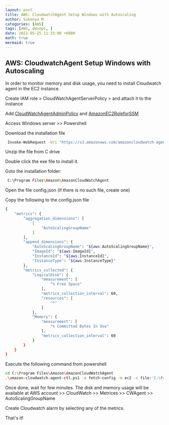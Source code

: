 ```yaml
---
layout: post
title: AWS: CloudwatchAgent Setup Windows with Autoscaling
author: Sukanya M
categories: [AWS]
tags: [AWS, devops, ]
date: 2022-05-25 11:33:00 +0800
math: true
mermaid: true
---
```


## AWS: CloudwatchAgent Setup Windows with Autoscaling

In order to monitor memory and disk usage, you need to install Cloudwatch agent in the EC2 instance.

Create IAM role > CloudWatchAgentServerPolicy > and attach it to the instance 

Add [CloudWatchAgentAdminPolicy](https://console.aws.amazon.com/iam/home?region=us-east-1#/policies/arn%3Aaws%3Aiam%3A%3Aaws%3Apolicy%2FCloudWatchAgentAdminPolicy) and [AmazonEC2RoleforSSM](https://console.aws.amazon.com/iam/home?region=us-east-1#/policies/arn%3Aaws%3Aiam%3A%3Aaws%3Apolicy%2Fservice-role%2FAmazonEC2RoleforSSM)

Access Windows server >> Powershell 

Download the installation file
```sh
 Invoke-WebRequest -Uri "https://s3.amazonaws.com/amazoncloudwatch-agent/windows/amd64/latest/AmazonCloudWatchAgent.zip" -OutFile "C:\AwsCloudWatchAgent.zip"
 ```
Unzip the file from C drive

Double click the exe file to install it.

Goto the installation folder:

```sh
 C:\Program Files\Amazon\AmazonCloudWatchAgent
```
Open the file config.json (if there is no such file, create one)

Copy the following to the config.json file

```sh
{
	"metrics": {
		"aggregation_dimensions": [
			[
				"AutoScalingGroupName"
			]
		],
		"append_dimensions": {
			"AutoScalingGroupName": "${aws:AutoScalingGroupName}",
			"ImageId": "${aws:ImageId}",
			"InstanceId": "${aws:InstanceId}",
			"InstanceType": "${aws:InstanceType}"
		},
		"metrics_collected": {
			"LogicalDisk": {
				"measurement": [
					"% Free Space"
				],
				"metrics_collection_interval": 60,
				"resources": [
					"*"
				]
			},
			"Memory": {
				"measurement": [
					"% Committed Bytes In Use"
				],
				"metrics_collection_interval": 60
			}
		}
	}
}
```
Execute the following command from powershell

```sh
cd C:\Program Files\Amazon\AmazonCloudWatchAgent
.\amazon-cloudwatch-agent-ctl.ps1 -a fetch-config -m ec2 -c file:'C:\Program Files\Amazon\AmazonCloudWatchAgent\config.json' -s
```
Once done, wait for few minutes. The disk and memory usage will be available at AWS account >> CloudWatch >> Metrices >> CWAgent >> AutoScalingGroupName

Create Cloudwatch alarm by selecting any of the metrics.

That's it!
